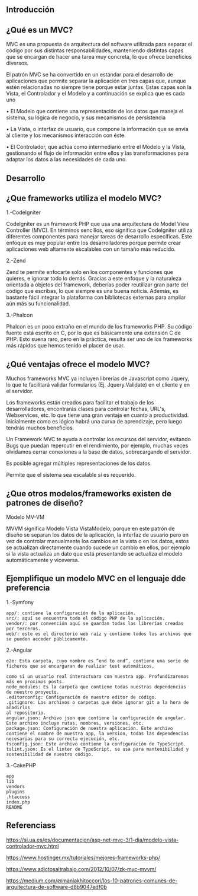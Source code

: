 ## Introducción


## ¿Qué es un  MVC?

MVC es una propuesta de arquitectura del software utilizada para separar el código por sus distintas responsabilidades, manteniendo distintas capas que se encargan de hacer una tarea muy concreta, lo que ofrece beneficios diversos.

El patrón MVC se ha convertido en un estándar para el desarrollo de aplicaciones que permite separar la aplicación en tres capas que, aunque estén relacionadas no siempre tiene porque estar juntas. Estas capas son la Vista, el Controlador y el Modelo y a continuación se explica que es cada uno

•	El Modelo que contiene una representación de los datos que maneja el sistema, su lógica de negocio, y sus mecanismos de persistencia

•	La Vista, o interfaz de usuario, que compone la información que se envía al cliente y los mecanismos interacción con éste.

•	El Controlador, que actúa como intermediario entre el Modelo y la Vista, gestionando el flujo de información entre ellos y las transformaciones para adaptar los datos a las necesidades de cada uno.



## Desarrollo

## ¿Que frameworks utiliza el modelo MVC?

1.-CodeIgniter

CodeIgniter es un framework PHP que usa una arquitectura de Model View Controller (MVC). En términos sencillos, eso significa que CodeIgniter utiliza diferentes componentes para manejar tareas de desarrollo específicas. Este enfoque es muy popular entre los desarrolladores porque permite crear aplicaciones web altamente escalables con un tamaño más reducido.

2.-Zend

Zend te permite enfocarte solo en los componentes y funciones que quieres, e ignorar todo lo demás. Gracias a este enfoque y la naturaleza orientada a objetos del framework, deberías poder reutilizar gran parte del código que escribas, lo que siempre es una buena noticia. Además, es bastante fácil integrar la plataforma con bibliotecas externas para ampliar aún más su funcionalidad.

3.-Phalcon

Phalcon es un poco extraño en el mundo de los frameworks PHP. Su código fuente está escrito en C, por lo que es básicamente una extensión C de PHP. Esto suena raro, pero en la práctica, resulta ser uno de los frameworks más rápidos que hemos tenido el placer de usar.

##  ¿Qué ventajas ofrece el modelo MVC?

Muchos frameworks MVC ya incluyen librerías de Javascript como Jquery, lo que te facilitará validar formularios (Ej. Jquery.Validate) en el cliente y en el servidor.

Los frameworks están creados para facilitar el trabajo de los desarrolladores, encontrarás clases para controlar fechas, URL's, Webservices, etc. lo que tiene una gran ventaja en cuanto a productividad. Inicialmente como es lógico habrá una curva de aprendizaje, pero luego tendrás muchos beneficios.

Un Framework MVC te ayuda a controlar los recursos del servidor, evitando Bugs que puedan repercutir en el rendimiento, por ejemplo, muchas veces olvidamos cerrar conexiones a la base de datos, sobrecargando el servidor.

Es posible agregar múltiples representaciones de los datos.

Permite que el sistema sea escalable si es requerido.



##  ¿Que otros modelos/frameworks existen de patrones de diseño?

Modelo MV-VM

MVVM significa Modelo Vista VistaModelo, porque en este patrón de diseño se separan los datos de la aplicación, la interfaz de usuario pero en vez de controlar manualmente los cambios en la vista o en los datos, estos se actualizan directamente cuando sucede un cambio en ellos, por ejemplo si la vista actualiza un dato que está presentando se actualiza el modelo automáticamente y viceversa.


## Ejemplifique un modelo MVC en el lenguaje dde preferencia

1.-Symfony
```
app/: contiene la configuración de la aplicación.
src/: aquí se encuentra todo el código PHP de la aplicación.
vendor/: por convención aquí se guardan todas las librerías creadas por terceros.
web/: este es el directorio web raíz y contiene todos los archivos que se pueden acceder públicamente.
```
2.-Angular
```
e2e: Esta carpeta, cuyo nombre es “end to end”, contiene una serie de ficheros que se encargaran de realizar test automáticos, 

como si un usuario real interactuara con nuestra app. Profundizaremos más en proximos posts.
node_modules: Es la carpeta que contiene todas nuestras dependencias de nuestro proyecto.
.editorconfig: Configuración de nuestro editor de código.
.gitignore: Los archivos o carpetas que debe ignorar git a la hora de añadirlos 
al repositorio.
angular.json: Archivo json que contiene la configuración de angular. 
Este archivo incluye rutas, nombres, versiones, etc.
package.json: Configuración de nuestra aplicación. Este archivo contiene el nombre de nuestra app, la version, todas las dependencias necesarias para su correcta ejecución, etc.
tsconfig.json: Este archivo contiene la configuración de TypeScript.
tslint.json: Es el linter de TypeScript, se usa para mantenibilidad y sostenibilidad de nuestro código.
```
3.-CakePHP
```
app
lib
vendors
plugins
.htaccess
index.php
README
```

## Referenciass

https://si.ua.es/es/documentacion/asp-net-mvc-3/1-dia/modelo-vista-controlador-mvc.html

https://www.hostinger.mx/tutoriales/mejores-frameworks-php/

https://www.adictosaltrabajo.com/2012/10/07/zk-mvc-mvvm/

https://medium.com/@maniakhitoccori/los-10-patrones-comunes-de-arquitectura-de-software-d8b9047edf0b
